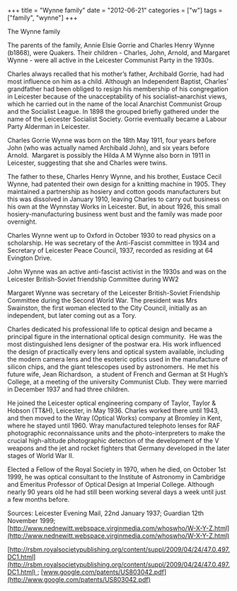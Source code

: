 +++
title = "Wynne family"
date = "2012-06-21"
categories = ["w"]
tags = ["family", "wynne"]
+++

The Wynne family 

The parents of the family, Annie Elsie Gorrie and Charles Henry Wynne (b1868), were Quakers. Their children - Charles, John, Arnold, and Margaret Wynne - were all active in the Leicester Communist Party in the 1930s.

Charles always recalled that his mother’s father, Archibald Gorrie, had had most influence on him as a child. Although an Independent Baptist, Charles’ grandfather had been obliged to resign his membership of his congregation in Leicester because of the unacceptability of his socialist–anarchist views, which he carried out in the name of the local Anarchist Communist Group and the Socialist League. In 1898 the grouped briefly gathered under the name of the Leicester Socialist Society. Gorrie eventually became a Labour Party Alderman in Leicester.

Charles Gorrie Wynne was born on the 18th May 1911, four years before John (who was actually named Archibald John), and six years before Arnold.  Margaret is possibly the Hilda A M Wynne also born in 1911 in Leicester, suggesting that she and Charles were twins.

The father to these, Charles Henry Wynne, and his brother, Eustace Cecil Wynne, had patented their own design for a knitting machine in 1905. They maintained a partnership as hosiery and cotton goods manufacturers but this was dissolved in January 1910, leaving Charles to carry out business on his own at the Wynnstay Works in Leicester. But, in about 1926, this small hosiery-manufacturing business went bust and the family was made poor overnight.

Charles Wynne went up to Oxford in October 1930 to read physics on a scholarship. He was secretary of the Anti-Fascist committee in 1934 and Secretary of Leicester Peace Council, 1937, recorded as residing at 64 Evington Drive.

John Wynne was an active anti-fascist activist in the 1930s and was on the Leicester British-Soviet friendship Committee during WW2

Margaret Wynne was secretary of the Leicester British-Soviet Friendship Committee during the Second World War. The president was Mrs Swainston, the first woman elected to the City Council, initially as an independent, but later coming out as a Tory.

Charles dedicated his professional life to optical design and became a principal figure in the international optical design community.  He was the most distinguished lens designer of the postwar era. His work influenced the design of practically every lens and optical system available, including the modern camera lens and the esoteric optics used in the manufacture of silicon chips, and the giant telescopes used by astronomers.  He met his future wife, Jean Richardson,  a student of French and German at St Hugh’s College, at a meeting of the university Communist Club. They were married in December 1937 and had three children.

He joined the Leicester optical engineering company of Taylor, Taylor & Hobson (TT&H), Leicester, in May 1936. Charles worked there until 1943, and then moved to the Wray (Optical Works) company at Bromley in Kent, where he stayed until 1960. Wray manufactured telephoto lenses for RAF photographic reconnaissance units and the photo-interpreters to make the crucial high-altitude photographic detection of the development of the V weapons and the jet and rocket fighters that Germany developed in the later stages of World War II.

Elected a Fellow of the Royal Society in 1970, when he died, on October 1st 1999, he was optical consultant to the Institute of Astronomy in Cambridge and Emeritus Professor of Optical Design at Imperial College. Although nearly 90 years old he had still been working several days a week until just a few months before.

Sources: Leicester Evening Mail, 22nd January 1937; Guardian 12th November 1999; [http://www.nednewitt.webspace.virginmedia.com/whoswho/W-X-Y-Z.html](http://www.nednewitt.webspace.virginmedia.com/whoswho/W-X-Y-Z.html)

[http://rsbm.royalsocietypublishing.org/content/suppl/2009/04/24/47.0.497.DC1.html](http://rsbm.royalsocietypublishing.org/content/suppl/2009/04/24/47.0.497.DC1.html) ; [www.google.com/patents/US803042.pdf](http://www.google.com/patents/US803042.pdf)
